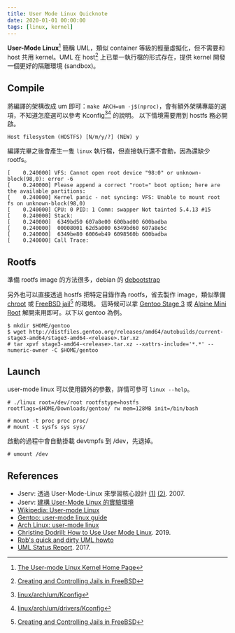 ```yaml
---
title: User Mode Linux Quicknote
date: 2020-01-01 00:00:00
tags: [linux, kernel]
---
```


**User-Mode Linux**[^1] 簡稱 UML，類似 container 等級的輕量虛擬化，但不需要和 host 共用 kernel。UML 在 host[^4] 上已單一執行檔的形式存在，提供 kernel 開發一個更好的隔離環境 (sandbox)。

## Compile

將編譯的架構改成 um 即可：`make ARCH=um -j$(nproc)`，會有額外架構專屬的選項，不知道怎麼選可以參考 Kconfig[^2][^3] 的說明。
以下情境需要用到 hostfs 務必開啟。

```console
Host filesystem (HOSTFS) [N/m/y/?] (NEW) y
```

編譯完畢之後會產生一隻 `linux` 執行檔，但直接執行還不會動，因為還缺少 rootfs。

```console
[    0.240000] VFS: Cannot open root device "98:0" or unknown-block(98,0): error -6
[    0.240000] Please append a correct "root=" boot option; here are the available partitions:
[    0.240000] Kernel panic - not syncing: VFS: Unable to mount root fs on unknown-block(98,0)
[    0.240000] CPU: 0 PID: 1 Comm: swapper Not tainted 5.4.13 #15
[    0.240000] Stack:
[    0.240000]  6349bd50 607a8e00 600bad00 600badba
[    0.240000]  00008001 62d5a000 6349bd60 607a8e5c
[    0.240000]  6349be80 6006eb49 6098560b 600badba
[    0.240000] Call Trace:
```


## Rootfs

準備 rootfs image 的方法很多，debian 的 [debootstrap](https://wiki.debian.org/Debootstrap)

另外也可以直接透過 hostfs 把特定目錄作為 rootfs，省去製作 image，類似準備 [chroot](https://en.wikipedia.org/wiki/Chroot) 或 [FreeBSD jail](https://en.wikipedia.org/wiki/FreeBSD_jail)[^4] 的環境。
這時候可以拿 [Gentoo Stage 3](https://www.gentoo.org/downloads/) 或 [Alpine Mini Root](https://alpinelinux.org/downloads/) 解開來用即可。以下以 gentoo 為例。

```console
$ mkdir $HOME/gentoo
$ wget http://distfiles.gentoo.org/releases/amd64/autobuilds/current-stage3-amd64/stage3-amd64-<release>.tar.xz
# tar xpvf stage3-amd64-<release>.tar.xz --xattrs-include='*.*' --numeric-owner -C $HOME/gentoo
```

## Launch

user-mode linux 可以使用額外的參數，詳情可參可 `linux --help`。

```console
# ./linux root=/dev/root rootfstype=hostfs rootflags=$HOME/Downloads/gentoo/ rw mem=128MB init=/bin/bash 
```

```
# mount -t proc proc proc/
# mount -t sysfs sys sys/
```

啟動的過程中會自動掛載 devtmpfs 到 /dev，先退掉。

```
# umount /dev
```

## References
- Jserv: 透過 User-Mode-Linux 來學習核心設計 [(1)](http://blog.linux.org.tw/~jserv/archives/001871.html) [(2)](http://blog.linux.org.tw/~jserv/archives/001872.html). 2007.
- Jserv: [建構 User-Mode Linux 的實驗環境](https://hackmd.io/@sysprog/user-mode-linux-env)
- [Wikipedia: User-mode Linux](https://en.wikipedia.org/wiki/User-mode_Linux)
- [Gentoo: user-mode linux guide](https://wiki.gentoo.org/wiki/User-mode_Linux/Guide)
- [Arch Linux: user-mode linux](https://wiki.archlinux.org/index.php/User-mode_Linux)
- [Christine Dodrill: How to Use User Mode Linux](https://christine.website/blog/howto-usermode-linux-2019-07-07). 2019.
- [Rob's quick and dirty UML howto](https://www.landley.net/code/UML.html)
- [UML Status Report](http://events17.linuxfoundation.org/sites/events/files/slides/slides_5.pdf). 2017.

[^1]: [The User-mode Linux Kernel Home Page](http://user-mode-linux.sourceforge.net/)
[^2]: [linux/arch/um/Kconfig](https://git.kernel.org/pub/scm/linux/kernel/git/torvalds/linux.git/tree/arch/um/Kconfig)
[^3]: [linux/arch/um/drivers/Kconfig](https://git.kernel.org/pub/scm/linux/kernel/git/torvalds/linux.git/tree/arch/um/drivers/Kconfig)
[^4]: [Creating and Controlling Jails in FreeBSD](https://www.freebsd.org/doc/handbook/jails-build.html)

